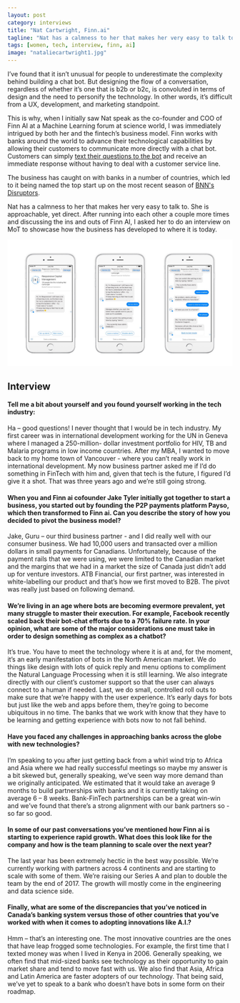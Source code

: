 ```yaml
---
layout: post
category: interviews
title: "Nat Cartwright, Finn.ai"
tagline: "Nat has a calmness to her that makes her very easy to talk to. She is approachable, yet direct."
tags: [women, tech, interview, finn, ai]
image: "nataliecartwright1.jpg"
---
```


I’ve found that it isn’t unusual for people to underestimate the complexity behind building a chat bot. But designing the flow of a conversation, regardless of whether it’s one that is b2b or b2c, is convoluted in terms of design and the need to personify the technology. In other words, it’s difficult from a UX, development, and marketing standpoint.

This is why, when I initially saw Nat speak as the co-founder and COO of Finn AI at a Machine Learning forum at science world, I was immediately intrigued by both her and the fintech’s business model. Finn works with banks around the world to advance their technological capabilities by allowing their customers to communicate more directly with a chat bot. Customers can simply [text their questions to the bot](https://youtu.be/LgBf8uhAyxg) and receive an immediate response without having to deal with a customer service line.

The business has caught on with banks in a number of countries, which led to it being named the top start up on the most recent season of [BNN's Disruptors](http://betakit.com/vancouver-based-finn-ai-named-business-news-networks-top-disruptor/).

Nat has a calmness to her that makes her very easy to talk to. She is approachable, yet direct. After running into each other a couple more times and discussing the ins and outs of Finn AI, I asked her to do an interview on MoT to showcase how the business has developed to where it is today.

<center><img class="img-responsive" src="/img/posts/nataliecartwright2.jpg"></center>

## Interview
#### Tell me a bit about yourself and you found yourself working in the tech industry:
Ha – good questions! I never thought that I would be in tech industry. My first career was in
international development working for the UN in Geneva where I managed a 250-million- dollar
investment portfolio for HIV, TB and Malaria programs in low income countries. After my MBA, I
wanted to move back to my home town of Vancouver - where you can’t really work in
international development. My now business partner asked me if I’d do something in FinTech
with him and, given that tech is the future, I figured I’d give it a shot. That was three years ago
and we’re still going strong.

#### When you and Finn ai cofounder Jake Tyler initially got together to start a business, you started out by founding the P2P payments platform Payso, which then transformed to Finn ai. Can you describe the story of how you decided to pivot the business model?
Jake, Guru – our third business partner - and I did really well with our consumer business. We
had 10,000 users and transacted over a million dollars in small payments for Canadians.
Unfortunately, because of the payment rails that we were using, we were limited to the
Canadian market and the margins that we had in a market the size of Canada just didn’t add up
for venture investors. ATB Financial, our first partner, was interested in white-labelling our
product and that’s how we first moved to B2B. The pivot was really just based on following
demand.

#### We’re living in an age where bots are becoming evermore prevalent, yet many struggle to master their execution. For example, Facebook recently scaled back their bot-chat efforts due to a 70% failure rate. In your opinion, what are some of the major considerations one must take in order to design something as complex as a chatbot?
It’s true. You have to meet the technology where it is at and, for the moment, it’s an early
manifestation of bots in the North American market. We do things like design with lots of quick
reply and menu options to compliment the Natural Language Processing when it is still learning.
We also integrate directly with our client’s customer support so that the user can always connect
to a human if needed. Last, we do small, controlled roll outs to make sure that we’re happy with
the user experience. It’s early days for bots but just like the web and apps before them, they’re
going to become ubiquitous in no time. The banks that we work with know that they have to be
learning and getting experience with bots now to not fall behind.

#### Have you faced any challenges in approaching banks across the globe with new technologies?
I’m speaking to you after just getting back from a whirl wind trip to Africa and Asia where we had
really successful meetings so maybe my answer is a bit skewed but, generally speaking, we’ve
seen way more demand than we originally anticipated. We estimated that it would take an
average 9 months to build partnerships with banks and it is currently taking on average 6 – 8
weeks. Bank-FinTech partnerships can be a great win-win and we’ve found that there’s a strong
alignment with our bank partners so - so far so good.

#### In some of our past conversations you’ve mentioned how Finn ai is starting to experience rapid growth. What does this look like for the company and how is the team planning to scale over the next year?
The last year has been extremely hectic in the best way possible. We’re currently working with
partners across 4 continents and are starting to scale with some of them. We’re raising our
Series A and plan to double the team by the end of 2017. The growth will mostly come in the
engineering and data science side.

#### Finally, what are some of the discrepancies that you’ve noticed in Canada’s banking system versus those of other countries that you’ve worked with when it comes to adopting innovations like A.I.?
Hmm – that’s an interesting one. The most innovative countries are the ones that have leap
frogged some technologies. For example, the first time that I texted money was when I lived in
Kenya in 2006. Generally speaking, we often find that mid-sized banks see technology as their
opportunity to gain market share and tend to move fast with us. We also find that Asia, Africa
and Latin America are faster adopters of our technology. That being said, we’ve yet to speak to
a bank who doesn’t have bots in some form on their roadmap.
